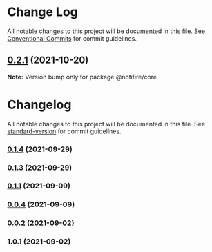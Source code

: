 # Change Log

All notable changes to this project will be documented in this file.
See [Conventional Commits](https://conventionalcommits.org) for commit guidelines.

## [0.2.1](https://github.com/notifirehq/lib/compare/v0.1.4...v0.2.1) (2021-10-20)

**Note:** Version bump only for package @notifire/core





# Changelog

All notable changes to this project will be documented in this file. See [standard-version](https://github.com/conventional-changelog/standard-version) for commit guidelines.

### [0.1.4](https://github.com/notifirehq/lib/compare/v0.1.3...v0.1.4) (2021-09-29)

### [0.1.3](https://github.com/notifirehq/lib/compare/v0.1.1...v0.1.3) (2021-09-29)

### [0.1.1](https://github.com/notifirehq/lib/compare/v0.0.4...v0.1.1) (2021-09-09)

### [0.0.4](https://github.com/notifirehq/lib/compare/v0.0.2...v0.0.4) (2021-09-09)

### [0.0.2](https://github.com/notifirehq/lib/compare/v1.0.1...v0.0.2) (2021-09-02)

### 1.0.1 (2021-09-02)
